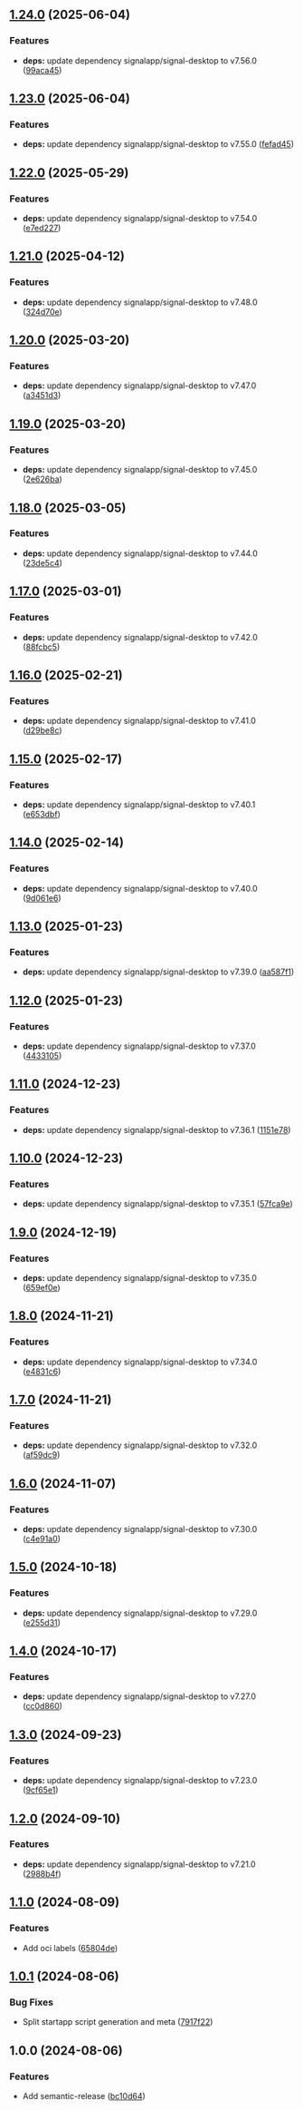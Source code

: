 ## [1.24.0](https://github.com/timo-reymann/SignalWeb/compare/1.23.0...1.24.0) (2025-06-04)

### Features

* **deps:** update dependency signalapp/signal-desktop to v7.56.0 ([99aca45](https://github.com/timo-reymann/SignalWeb/commit/99aca4539b4e9f1c0465237d91c67dfae11cc4a3))

## [1.23.0](https://github.com/timo-reymann/SignalWeb/compare/1.22.0...1.23.0) (2025-06-04)

### Features

* **deps:** update dependency signalapp/signal-desktop to v7.55.0 ([fefad45](https://github.com/timo-reymann/SignalWeb/commit/fefad4589e13c3741dcc6716e3a9f251c3c64d37))

## [1.22.0](https://github.com/timo-reymann/SignalWeb/compare/1.21.0...1.22.0) (2025-05-29)

### Features

* **deps:** update dependency signalapp/signal-desktop to v7.54.0 ([e7ed227](https://github.com/timo-reymann/SignalWeb/commit/e7ed22721b34dce2fdb9a3e0dc0fe475604c9633))

## [1.21.0](https://github.com/timo-reymann/SignalWeb/compare/1.20.0...1.21.0) (2025-04-12)

### Features

* **deps:** update dependency signalapp/signal-desktop to v7.48.0 ([324d70e](https://github.com/timo-reymann/SignalWeb/commit/324d70e94ca250beceeab18fb5793123493a0fb0))

## [1.20.0](https://github.com/timo-reymann/SignalWeb/compare/1.19.0...1.20.0) (2025-03-20)

### Features

* **deps:** update dependency signalapp/signal-desktop to v7.47.0 ([a3451d3](https://github.com/timo-reymann/SignalWeb/commit/a3451d300336e661abc13b7741e846578b797f6f))

## [1.19.0](https://github.com/timo-reymann/SignalWeb/compare/1.18.0...1.19.0) (2025-03-20)

### Features

* **deps:** update dependency signalapp/signal-desktop to v7.45.0 ([2e626ba](https://github.com/timo-reymann/SignalWeb/commit/2e626ba30ebda73303263b745fc3ae1efbac5b33))

## [1.18.0](https://github.com/timo-reymann/SignalWeb/compare/1.17.0...1.18.0) (2025-03-05)

### Features

* **deps:** update dependency signalapp/signal-desktop to v7.44.0 ([23de5c4](https://github.com/timo-reymann/SignalWeb/commit/23de5c43d2ebf512c26636513051b16df5a01ad4))

## [1.17.0](https://github.com/timo-reymann/SignalWeb/compare/1.16.0...1.17.0) (2025-03-01)

### Features

* **deps:** update dependency signalapp/signal-desktop to v7.42.0 ([88fcbc5](https://github.com/timo-reymann/SignalWeb/commit/88fcbc5a87f6be4f7ecd5c52b7040108dba2acf0))

## [1.16.0](https://github.com/timo-reymann/SignalWeb/compare/1.15.0...1.16.0) (2025-02-21)

### Features

* **deps:** update dependency signalapp/signal-desktop to v7.41.0 ([d29be8c](https://github.com/timo-reymann/SignalWeb/commit/d29be8c61a3496c75e721dab70c962f035384eb4))

## [1.15.0](https://github.com/timo-reymann/SignalWeb/compare/1.14.0...1.15.0) (2025-02-17)

### Features

* **deps:** update dependency signalapp/signal-desktop to v7.40.1 ([e653dbf](https://github.com/timo-reymann/SignalWeb/commit/e653dbf740417fc2557f128c64417470b9944956))

## [1.14.0](https://github.com/timo-reymann/SignalWeb/compare/1.13.0...1.14.0) (2025-02-14)

### Features

* **deps:** update dependency signalapp/signal-desktop to v7.40.0 ([9d061e6](https://github.com/timo-reymann/SignalWeb/commit/9d061e61c96c0dcae4a7bebcc78245593324a2b7))

## [1.13.0](https://github.com/timo-reymann/SignalWeb/compare/1.12.0...1.13.0) (2025-01-23)

### Features

* **deps:** update dependency signalapp/signal-desktop to v7.39.0 ([aa587f1](https://github.com/timo-reymann/SignalWeb/commit/aa587f1b348caca4701b39ddb629d57596c46139))

## [1.12.0](https://github.com/timo-reymann/SignalWeb/compare/1.11.0...1.12.0) (2025-01-23)

### Features

* **deps:** update dependency signalapp/signal-desktop to v7.37.0 ([4433105](https://github.com/timo-reymann/SignalWeb/commit/443310566c8d2d41f6964ae786d1a80de1ef1356))

## [1.11.0](https://github.com/timo-reymann/SignalWeb/compare/1.10.0...1.11.0) (2024-12-23)

### Features

* **deps:** update dependency signalapp/signal-desktop to v7.36.1 ([1151e78](https://github.com/timo-reymann/SignalWeb/commit/1151e788c0621004580c3b3f4a9d0e93818fe3a8))

## [1.10.0](https://github.com/timo-reymann/SignalWeb/compare/1.9.0...1.10.0) (2024-12-23)

### Features

* **deps:** update dependency signalapp/signal-desktop to v7.35.1 ([57fca9e](https://github.com/timo-reymann/SignalWeb/commit/57fca9e1a28ff23a7935b7cbadeeebb04ca1a03e))

## [1.9.0](https://github.com/timo-reymann/SignalWeb/compare/1.8.0...1.9.0) (2024-12-19)

### Features

* **deps:** update dependency signalapp/signal-desktop to v7.35.0 ([659ef0e](https://github.com/timo-reymann/SignalWeb/commit/659ef0ed235a3d081a22cb668d3f32c796d6ce90))

## [1.8.0](https://github.com/timo-reymann/SignalWeb/compare/1.7.0...1.8.0) (2024-11-21)

### Features

* **deps:** update dependency signalapp/signal-desktop to v7.34.0 ([e4831c6](https://github.com/timo-reymann/SignalWeb/commit/e4831c651e3d27764c327d2d68c88c1fdbc7b78b))

## [1.7.0](https://github.com/timo-reymann/SignalWeb/compare/1.6.0...1.7.0) (2024-11-21)

### Features

* **deps:** update dependency signalapp/signal-desktop to v7.32.0 ([af59dc9](https://github.com/timo-reymann/SignalWeb/commit/af59dc9eb2ce7b1feda9927eb2816c7a52a6fc06))

## [1.6.0](https://github.com/timo-reymann/SignalWeb/compare/1.5.0...1.6.0) (2024-11-07)

### Features

* **deps:** update dependency signalapp/signal-desktop to v7.30.0 ([c4e91a0](https://github.com/timo-reymann/SignalWeb/commit/c4e91a07d5575e5657337cefe21d0d820ee59aa3))

## [1.5.0](https://github.com/timo-reymann/SignalWeb/compare/1.4.0...1.5.0) (2024-10-18)

### Features

* **deps:** update dependency signalapp/signal-desktop to v7.29.0 ([e255d31](https://github.com/timo-reymann/SignalWeb/commit/e255d3118225027353872709efdfc8fc9c378e96))

## [1.4.0](https://github.com/timo-reymann/SignalWeb/compare/1.3.0...1.4.0) (2024-10-17)

### Features

* **deps:** update dependency signalapp/signal-desktop to v7.27.0 ([cc0d860](https://github.com/timo-reymann/SignalWeb/commit/cc0d8608b609f8f6a55bfe02133f6134b20d5772))

## [1.3.0](https://github.com/timo-reymann/SignalWeb/compare/1.2.0...1.3.0) (2024-09-23)

### Features

* **deps:** update dependency signalapp/signal-desktop to v7.23.0 ([9cf65e1](https://github.com/timo-reymann/SignalWeb/commit/9cf65e158673cd57ec86ce7927d86b2384bdc44c))

## [1.2.0](https://github.com/timo-reymann/SignalWeb/compare/1.1.0...1.2.0) (2024-09-10)

### Features

* **deps:** update dependency signalapp/signal-desktop to v7.21.0 ([2988b4f](https://github.com/timo-reymann/SignalWeb/commit/2988b4fec7485e0e82e7e9c8dd9e3c3499256b27))

## [1.1.0](https://github.com/timo-reymann/SignalWeb/compare/1.0.1...1.1.0) (2024-08-09)

### Features

* Add oci labels ([65804de](https://github.com/timo-reymann/SignalWeb/commit/65804def02577943e6fc4b7f56a46adde2f4772f))

## [1.0.1](https://github.com/timo-reymann/SignalWeb/compare/1.0.0...1.0.1) (2024-08-06)

### Bug Fixes

* Split startapp script generation and meta ([7917f22](https://github.com/timo-reymann/SignalWeb/commit/7917f22f689de1c3df0d70bedff31654c31ef4da))

## 1.0.0 (2024-08-06)

### Features

* Add semantic-release ([bc10d64](https://github.com/timo-reymann/SignalWeb/commit/bc10d64f77c4887dfefbcc89f8ee34cb393a4b31))
